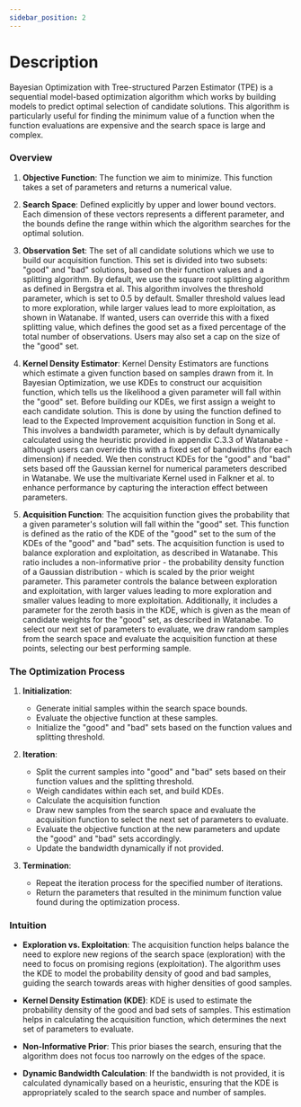 ```yaml
---
sidebar_position: 2
---
```


# Description

Bayesian Optimization with Tree-structured Parzen Estimator (TPE) is a sequential model-based optimization algorithm which works by building models to predict optimal selection of candidate solutions. This algorithm is particularly useful for finding the minimum value of a function when the function evaluations are expensive and the search space is large and complex.

### Overview

1. **Objective Function**: The function we aim to minimize. This function takes a set of parameters and returns a numerical value.

2. **Search Space**: Defined explicitly by upper and lower bound vectors. Each dimension of these vectors represents a different parameter, and the bounds define the range within which the algorithm searches for the optimal solution.

3. **Observation Set**: The set of all candidate solutions which we use to build our acquisition function. This set is divided into two subsets: "good" and "bad" solutions, based on their function values and a splitting algorithm. By default, we use the square root splitting algorithm as defined in Bergstra et al. This algorithm involves the threshold parameter, which is set to 0.5 by default. Smaller threshold values lead to more exploration, while larger values lead to more exploitation, as shown in Watanabe. If wanted, users can override this with a fixed splitting value, which defines the good set as a fixed percentage of the total number of observations. Users may also set a cap on the size of the "good" set.

4. **Kernel Density Estimator**: Kernel Density Estimators are functions which estimate a given function based on samples drawn from it. In Bayesian Optimization, we use KDEs to construct our acquisition function, which tells us the likelihood a given parameter will fall within the "good" set. Before building our KDEs, we first assign a weight to each candidate solution. This is done by using the function defined to lead to the Expected Improvement acquisition function in Song et al. This involves a bandwidth parameter, which is by default dynamically calculated using the heuristic provided in appendix C.3.3 of Watanabe - although users can override this with a fixed set of bandwidths (for each dimension) if needed. We then construct KDEs for the "good" and "bad" sets based off the Gaussian kernel for numerical parameters described in Watanabe. We use the multivariate Kernel used in Falkner et al. to enhance performance by capturing the interaction effect between parameters. 

5. **Acquisition Function**: The acquisition function gives the probability that a given parameter's  solution will fall within the "good" set. This function is defined as the ratio of the KDE of the "good" set to the sum of the KDEs of the "good" and "bad" sets. The acquisition function is used to balance exploration and exploitation, as described in Watanabe. This ratio includes a non-informative prior - the probability density function of a Gaussian distribution - which is scaled by the prior weight parameter. This parameter controls the balance between exploration and exploitation, with larger values leading to more exploration and smaller values leading to more exploitation. Additionally, it includes a parameter for the zeroth basis in the KDE, which is given as the mean of candidate weights for the "good" set, as described in Watanabe. To select our next set of parameters to evaluate, we draw random samples from the search space and evaluate the acquisition function at these points, selecting our best performing sample.

### The Optimization Process

1. **Initialization**:

   - Generate initial samples within the search space bounds.
   - Evaluate the objective function at these samples.
   - Initialize the "good" and "bad" sets based on the function values and splitting threshold.

2. **Iteration**:

   - Split the current samples into "good" and "bad" sets based on their function values and the splitting threshold.
   - Weigh candidates within each set, and build KDEs.
   - Calculate the acquisition function
   - Draw new samples from the search space and evaluate the acquisition function to select the next set of parameters to evaluate.
   - Evaluate the objective function at the new parameters and update the "good" and "bad" sets accordingly.
   - Update the bandwidth dynamically if not provided.

3. **Termination**:

   - Repeat the iteration process for the specified number of iterations.
   - Return the parameters that resulted in the minimum function value found during the optimization process.

### Intuition

- **Exploration vs. Exploitation**: The acquisition function helps balance the need to explore new regions of the search space (exploration) with the need to focus on promising regions (exploitation). The algorithm uses the KDE to model the probability density of good and bad samples, guiding the search towards areas with higher densities of good samples.

- **Kernel Density Estimation (KDE)**: KDE is used to estimate the probability density of the good and bad sets of samples. This estimation helps in calculating the acquisition function, which determines the next set of parameters to evaluate.

- **Non-Informative Prior**: This prior biases the search, ensuring that the algorithm does not focus too narrowly on the edges of the space.

- **Dynamic Bandwidth Calculation**: If the bandwidth is not provided, it is calculated dynamically based on a heuristic, ensuring that the KDE is appropriately scaled to the search space and number of samples.

